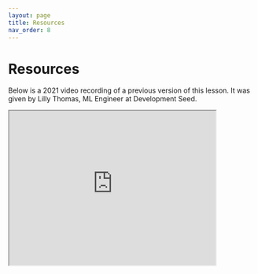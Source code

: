 ```yaml
---
layout: page
title: Resources
nav_order: 8
---
```


# Resources
Below is a 2021 video recording of a previous version of this lesson. It was given by Lilly Thomas, ML Engineer at Development Seed.

<iframe width="420" height="315" src="https://www.youtube.com/embed/-C3niPVd-zU"></iframe>
